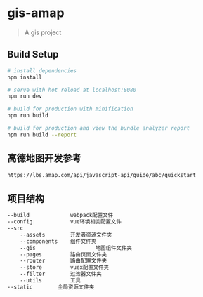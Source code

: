 # gis-amap

> A gis project

## Build Setup

``` bash
# install dependencies
npm install

# serve with hot reload at localhost:8080
npm run dev

# build for production with minification
npm run build

# build for production and view the bundle analyzer report
npm run build --report
```

## 高德地图开发参考

```html
https://lbs.amap.com/api/javascript-api/guide/abc/quickstart
```

## 项目结构

```xml
--build     		webpack配置文件
--config    		vue环境相关配置文件
--src
	--assets		开发者资源文件夹
	--components	组件文件夹
	--gis					地图组件文件夹
	--pages			路由页面文件夹
	--router		路由配置文件夹
	--store			vuex配置文件夹
	--filter		过滤器文件夹
	--utils			工具
--static		全局资源文件夹

```





